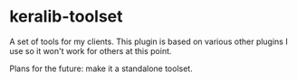 # keralib-toolset

A set of tools for my clients.
This plugin is based on various other plugins I use so it won't work for others at this point.

Plans for the future: make it a standalone toolset.

